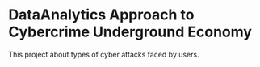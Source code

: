 # DataAnalytics Approach to Cybercrime Underground Economy
This project about types of cyber attacks faced by users.
